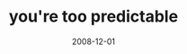 ---
layout: base.njk
title : 'you&#39;re too predictable' 
view_title : 'you&#39;re too predictable' 
year : '2008' 
date : '2008-12-01' 
img_file : '/drawing/youretoopredictable.jpg' 
html_file : 'youretoopredictable' 
next_html : 'ionlyloveyouwhenimdrunk.html' 
year_order : '537' 
permalink : "title/{{html_file}}.html"
---